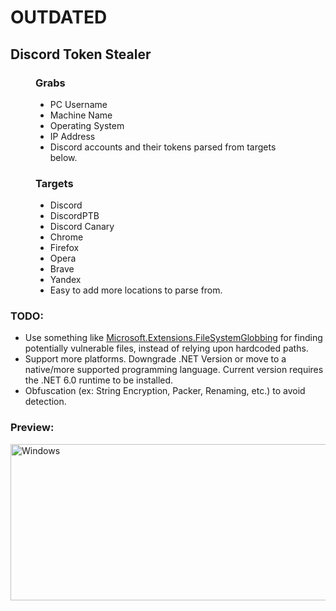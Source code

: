 # OUTDATED
<h2>Discord Token Stealer</h1>

<figure>
    <figcaption><h3>Grabs</h3></figcaption>
    <ul>
      <li>PC Username</li>
      <li>Machine Name</li>
      <li>Operating System</li>
      <li>IP Address</li>
      <li>Discord accounts and their tokens parsed from targets below.</li>
    </ul>
    <figcaption><h3>Targets</h3></figcaption>
    <ul>
      <li>Discord</li>
      <li>DiscordPTB</li>
      <li>Discord Canary</li>
      <li>Chrome</li>
      <li>Firefox</li>
      <li>Opera</li>
      <li>Brave</li>
      <li>Yandex</li>
      <li>Easy to add more locations to parse from.</li>
    </ul>
</figure>

<h3>TODO:</h2>
<ul>
    <li>
        Use something like <a href="https://docs.microsoft.com/en-us/dotnet/api/microsoft.extensions.filesystemglobbing">Microsoft.Extensions.FileSystemGlobbing</a> for finding potentially vulnerable files, instead of relying upon hardcoded paths.
    </li>
    <li>
        Support more platforms. 
        Downgrade .NET Version or move to a native/more supported programming language. 
        Current version requires the .NET 6.0 runtime to be installed.
    </li>
    <li>Obfuscation (ex: String Encryption, Packer, Renaming, etc.) to avoid detection.</li>
</ul>

<h3>Preview:</h2>
<p align="left">
  <img src="https://i.imgur.com/QA20fHd.png" height=250 width=600 title="Windows">
</p>
